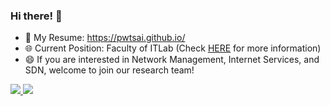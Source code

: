### Hi there! 👋

 - 👼 My Resume: https://pwtsai.github.io/
 - 🌐 Current Position: Faculty of ITLab (Check [HERE](http://lab.pwtsai.im) for more information)
 - 😄 If you are interested in Network Management, Internet Services, and SDN, welcome to join our research team!

<a href="https://github.com/anuraghazra/github-readme-stats"><img  style="max-width: 40%;" src="https://github-readme-stats.vercel.app/api?username=pwtsai&show_icons=true"> <img style="max-width: 40%;" src="https://github-readme-stats.vercel.app/api/top-langs/?username=pwtsai&layout=compact"></a>
